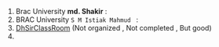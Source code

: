 1. Brac University **md. Shakir** : [](https://www.youtube.com/watch?v=_7co5hurI0E&list=PL8I0kbow2q8HgpBEruOmyFA63ejc-QHaq)
2. BRAC University `S M Istiak Mahmud ` : [](https://www.youtube.com/watch?v=nGo6HftCw40&list=PLL6TRCyswkrs0h9IzTZrIZUzJZEmQ_nHN)
3. [DhSirClassRoom](https://www.youtube.com/@dhsirsclassroom/search?query=Computer%20System%20Organization) (Not organized , Not completed , But good)
4. 